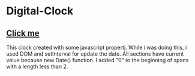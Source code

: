 # Digital-Clock

## [Click me](https://digital-clock-pi-flame.vercel.app/)

This clock created with some javascript propertj. While i was doing this, i used DOM and setInterval for update the date.
All sections have current value because new Date() function. I added "0" to the beginning of spans with a length less than 2.
